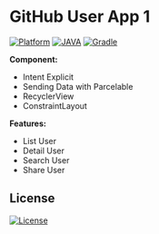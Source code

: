 # GitHub User App 1

[![Platform](https://img.shields.io/badge/Platform-Android-success.svg)](https://developer.android.com) 
[![JAVA](https://img.shields.io/badge/JAVA-VERSION__1__8-blue.svg)](https://www.java.com)
[![Gradle](https://img.shields.io/badge/Gradle-4.1.1-brightgreen.svg)](https://developer.android.com/studio/releases/gradle-plugin)

 **Component:**
 - Intent Explicit
 - Sending Data with Parcelable
 - RecyclerView
 - ConstraintLayout
 
 **Features:**
 - List User
 - Detail User
 - Search User
 - Share User
 
 ## License
 [![License](https://img.shields.io/github/license/eby8zevin/AppGithubUser-1)](https://github.com/eby8zevin/AppGithubUser-1/blob/master/LICENSE.md)
